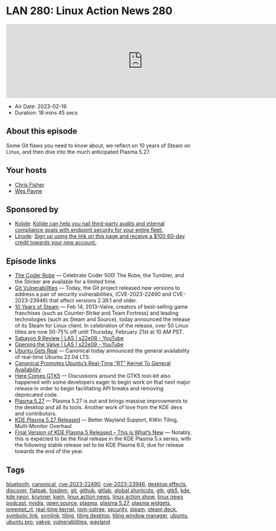 # LAN 280: Linux Action News 280

<iframe src="https://player.fireside.fm/v2/DAcK9LdX+94PaxXmM?theme=dark" width="740" height="200" frameborder="0" scrolling="no"></iframe>

* Air Date: 2023-02-16
* Duration: 18 mins 45 secs

## About this episode

Some Git flaws you need to know about, we reflect on 10 years of Steam on Linux, and then dive into the much anticipated  Plasma 5.27.

## Your hosts
* [Chris Fisher](https://linuxactionnews.com/hosts/chris)
* [Wes Payne](https://linuxactionnews.com/hosts/wes)

## Sponsored by

  * [Kolide](https://l.kolide.co/3klbWzr): [Kolide can help you nail third-party audits and internal compliance goals with endpoint security for your entire fleet. ](https://l.kolide.co/3klbWzr)
  * [Linode](http://linode.com/lan): [Sign up using the link on this page and receive a $100 60-day credit towards your new account. ](http://linode.com/lan)



## Episode links

  * [The Coder Robe](https://www.jupitergarage.com/product/the-coder-robe "The Coder Robe") — Celebrate Coder 500! The Robe, the Tumbler, and the Sticker are available for a limited time.
  * [Git Vulnerabilities](https://github.blog/2023-02-14-git-security-vulnerabilities-announced-3/ "Git Vulnerabilities") — Today, the Git project released new versions to address a pair of security vulnerabilities, (CVE-2023-22490 and CVE-2023-23946) that affect versions 2.39.1 and older. 
  * [10 Years of Steam](https://store.steampowered.com/oldnews/9943 "10 Years of Steam") — Feb 14, 2013–Valve, creators of best-selling game franchises (such as Counter-Strike and Team Fortress) and leading technologies (such as Steam and Source), today announced the release of its Steam for Linux client. In celebration of the release, over 50 Linux titles are now 50-75% off until Thursday, February 21st at 10 AM PST. 
  * [Sabayon 9 Review | LAS | s22e08 - YouTube](https://www.youtube.com/watch?v=lveUtnvP0PA "Sabayon 9 Review | LAS | s22e08 - YouTube")
  * [Opening the Valve | LAS | s22e09 - YouTube](https://www.youtube.com/watch?v=8yVby5NT4bo "Opening the Valve | LAS | s22e09 - YouTube")
  * [Ubuntu Gets Real](https://ubuntu.com/blog/real-time-ubuntu-is-now-generally-available "Ubuntu Gets Real") — Canonical today announced the general availability of real-time Ubuntu 22.04 LTS.
  * [Canonical Promotes Ubuntu’s Real-Time “RT” Kernel To General Availability](https://www.phoronix.com/news/Ubuntu-Real-Time-Kernel-GA "Canonical Promotes Ubuntu’s Real-Time “RT” Kernel To General Availability")
  * [Here Comes GTK5](https://www.phoronix.com/news/GTK5-Likely-After-GTK-4.12 "Here Comes GTK5") — Discussions around the GTK5 tool-kit also happened with some developers eager to begin work on that next major release in order to begin facilitating API breaks and removing deprecated code.
  * [Plasma 5.27](https://kde.org/announcements/plasma/5/5.27.0/ "Plasma 5.27") — Plasma 5.27 is out and brings massive improvements to the desktop and all its tools. Another work of love from the KDE devs and contributors.
  * [KDE Plasma 5.27 Released](https://www.phoronix.com/news/KDE-Plasma-5.27-Released "KDE Plasma 5.27 Released") — Better Wayland Support, KWin Tiling, Multi-Monitor Overhaul
  * [Final Version of KDE Plasma 5 Released – This is What’s New](https://www.omgubuntu.co.uk/2023/02/kde-plasma-5-27-new-features "Final Version of KDE Plasma 5 Released – This is What’s New") — Notably, this is expected to be the final release in the KDE Plasma 5.x series, with the following stable release set to be KDE Plasma 6.0, due for release towards the end of the year.



## Tags

[bluetooth](https://linuxactionnews.com/tags/bluetooth), [canonical](https://linuxactionnews.com/tags/canonical), [cve-2023-22490](https://linuxactionnews.com/tags/cve-2023-22490), [cve-2023-23946](https://linuxactionnews.com/tags/cve-2023-23946), [desktop effects](https://linuxactionnews.com/tags/desktop%20effects), [discover](https://linuxactionnews.com/tags/discover), [flatpak](https://linuxactionnews.com/tags/flatpak), [fosdem](https://linuxactionnews.com/tags/fosdem), [git](https://linuxactionnews.com/tags/git), [github](https://linuxactionnews.com/tags/github), [gitlab](https://linuxactionnews.com/tags/gitlab), [global shortcuts](https://linuxactionnews.com/tags/global%20shortcuts), [gtk](https://linuxactionnews.com/tags/gtk), [gtk5](https://linuxactionnews.com/tags/gtk5), [kde](https://linuxactionnews.com/tags/kde), [kde neon](https://linuxactionnews.com/tags/kde%20neon), [krunner](https://linuxactionnews.com/tags/krunner), [kwin](https://linuxactionnews.com/tags/kwin), [linux action news](https://linuxactionnews.com/tags/linux%20action%20news), [linux action show](https://linuxactionnews.com/tags/linux%20action%20show), [linux news podcast](https://linuxactionnews.com/tags/linux%20news%20podcast), [nvidia](https://linuxactionnews.com/tags/nvidia), [open source](https://linuxactionnews.com/tags/open%20source), [plasma](https://linuxactionnews.com/tags/plasma), [plasma 5.27](https://linuxactionnews.com/tags/plasma%205.27), [plasma widgets](https://linuxactionnews.com/tags/plasma%20widgets), [preempt_rt](https://linuxactionnews.com/tags/preempt_rt), [real-time kernel](https://linuxactionnews.com/tags/real-time%20kernel), [rpm-ostree](https://linuxactionnews.com/tags/rpm-ostree), [security](https://linuxactionnews.com/tags/security), [steam](https://linuxactionnews.com/tags/steam), [steam deck](https://linuxactionnews.com/tags/steam%20deck), [symbolic link](https://linuxactionnews.com/tags/symbolic%20link), [symlink](https://linuxactionnews.com/tags/symlink), [tiling](https://linuxactionnews.com/tags/tiling), [tiling desktop](https://linuxactionnews.com/tags/tiling%20desktop), [tiling window manager](https://linuxactionnews.com/tags/tiling%20window%20manager), [ubuntu](https://linuxactionnews.com/tags/ubuntu), [ubuntu pro](https://linuxactionnews.com/tags/ubuntu%20pro), [vakve](https://linuxactionnews.com/tags/vakve), [vulnerabilities](https://linuxactionnews.com/tags/vulnerabilities), [wayland](https://linuxactionnews.com/tags/wayland)